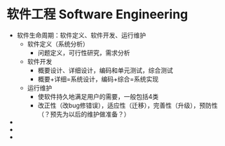# 软件工程 Software Engineering

- 软件生命周期：软件定义、软件开发、运行维护
  - 软件定义（系统分析）
    - 问题定义，可行性研究，需求分析
  - 软件开发
    - 概要设计、详细设计，编码和单元测试，综合测试
    - 概要+详细=系统设计，编码+综合=系统实现
  - 运行维护
    - 使软件持久地满足用户的需要，一般包括4类
    - 改正性（改bug修错误），适应性（迁移），完善性（升级），预防性（？预先为以后的维护做准备？）
-
-
-
